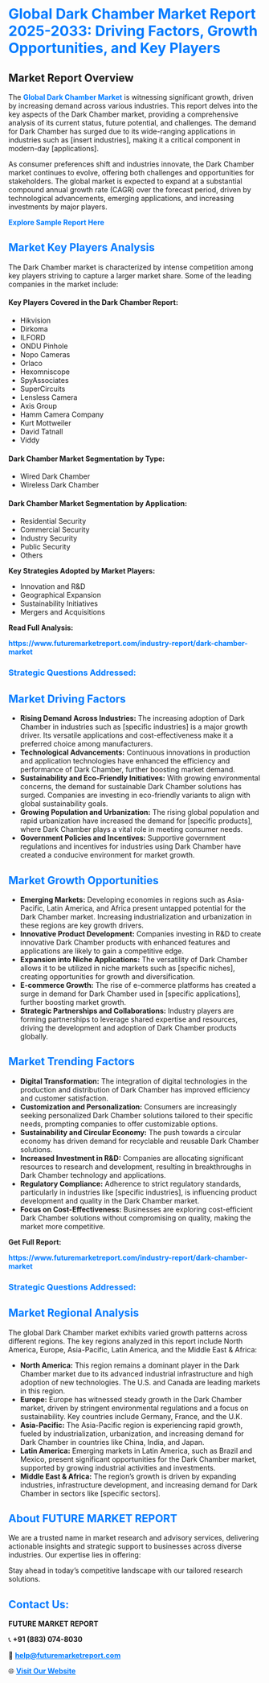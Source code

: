 <h1 style="color: #007BFF;">Global Dark Chamber Market Report 2025-2033: Driving Factors, Growth Opportunities, and Key Players</h1>

<section id="overview">
<h2>Market Report Overview</h2>
<p>The <a href="https://www.futuremarketreport.com/industry-report/dark-chamber-market" style="color: #007BFF; text-decoration: none;"><strong>Global Dark Chamber Market</strong></a> is witnessing significant growth, driven by increasing demand across various industries. This report delves into the key aspects of the Dark Chamber market, providing a comprehensive analysis of its current status, future potential, and challenges. The demand for Dark Chamber has surged due to its wide-ranging applications in industries such as [insert industries], making it a critical component in modern-day [applications].</p>
<p>As consumer preferences shift and industries innovate, the Dark Chamber market continues to evolve, offering both challenges and opportunities for stakeholders. The global market is expected to expand at a substantial compound annual growth rate (CAGR) over the forecast period, driven by technological advancements, emerging applications, and increasing investments by major players.</p>
</section>

<section id="overview">
<p><a href="https://www.futuremarketreport.com/request-sample/reportId=116065" style="color: #007BFF; text-decoration: none;"><strong>Explore Sample Report Here</strong></a></p>
</section>

<section id="key-players">
<h2 style="color: #007BFF;">Market Key Players Analysis</h2>
<p>The Dark Chamber market is characterized by intense competition among key players striving to capture a larger market share. Some of the leading companies in the market include:</p>
<h4>Key Players Covered in the Dark Chamber Report:</h4>
<ul><li>Hikvision</li><li>Dirkoma</li><li>ILFORD</li><li>ONDU Pinhole</li><li>Nopo Cameras</li><li>Orlaco</li><li>Hexomniscope</li><li>SpyAssociates</li><li>SuperCircuits</li><li>Lensless Camera</li><li>Axis Group</li><li>Hamm Camera Company</li><li>Kurt Mottweiler</li><li>David Tatnall</li><li>Viddy</li></ul>
<h4>Dark Chamber Market Segmentation by Type:</h4>
<ul><li>Wired Dark Chamber</li><li>Wireless Dark Chamber</li></ul>

<h4>Dark Chamber Market Segmentation by Application:</h4>
<ul><li>Residential Security</li><li>Commercial Security</li><li>Industry Security</li><li>Public Security</li><li>Others</li></ul>
<p><strong>Key Strategies Adopted by Market Players:</strong></p>
<ul>
<li>Innovation and R&D</li>
<li>Geographical Expansion</li>
<li>Sustainability Initiatives</li>
<li>Mergers and Acquisitions</li>
</ul>
</section>

<section>
<p><strong>Read Full Analysis: </strong></p><a href="https://www.futuremarketreport.com/industry-report/dark-chamber-market" style="color: #007BFF; text-decoration: none;"><strong>https://www.futuremarketreport.com/industry-report/dark-chamber-market</strong></a>
<h3 style="color: #007BFF;">Strategic Questions Addressed:</h3>
</section>

<section id="driving-factors">
<h2 style="color: #007BFF;">Market Driving Factors</h2>
<ul>
<li><strong>Rising Demand Across Industries:</strong> The increasing adoption of Dark Chamber in industries such as [specific industries] is a major growth driver. Its versatile applications and cost-effectiveness make it a preferred choice among manufacturers.</li>
<li><strong>Technological Advancements:</strong> Continuous innovations in production and application technologies have enhanced the efficiency and performance of Dark Chamber, further boosting market demand.</li>
<li><strong>Sustainability and Eco-Friendly Initiatives:</strong> With growing environmental concerns, the demand for sustainable Dark Chamber solutions has surged. Companies are investing in eco-friendly variants to align with global sustainability goals.</li>
<li><strong>Growing Population and Urbanization:</strong> The rising global population and rapid urbanization have increased the demand for [specific products], where Dark Chamber plays a vital role in meeting consumer needs.</li>
<li><strong>Government Policies and Incentives:</strong> Supportive government regulations and incentives for industries using Dark Chamber have created a conducive environment for market growth.</li>
</ul>
</section>

<section id="growth-opportunities">
<h2 style="color: #007BFF;">Market Growth Opportunities</h2>
<ul>
<li><strong>Emerging Markets:</strong> Developing economies in regions such as Asia-Pacific, Latin America, and Africa present untapped potential for the Dark Chamber market. Increasing industrialization and urbanization in these regions are key growth drivers.</li>
<li><strong>Innovative Product Development:</strong> Companies investing in R&D to create innovative Dark Chamber products with enhanced features and applications are likely to gain a competitive edge.</li>
<li><strong>Expansion into Niche Applications:</strong> The versatility of Dark Chamber allows it to be utilized in niche markets such as [specific niches], creating opportunities for growth and diversification.</li>
<li><strong>E-commerce Growth:</strong> The rise of e-commerce platforms has created a surge in demand for Dark Chamber used in [specific applications], further boosting market growth.</li>
<li><strong>Strategic Partnerships and Collaborations:</strong> Industry players are forming partnerships to leverage shared expertise and resources, driving the development and adoption of Dark Chamber products globally.</li>
</ul>
</section>

<section id="trending-factors">
<h2 style="color: #007BFF;">Market Trending Factors</h2>
<ul>
<li><strong>Digital Transformation:</strong> The integration of digital technologies in the production and distribution of Dark Chamber has improved efficiency and customer satisfaction.</li>
<li><strong>Customization and Personalization:</strong> Consumers are increasingly seeking personalized Dark Chamber solutions tailored to their specific needs, prompting companies to offer customizable options.</li>
<li><strong>Sustainability and Circular Economy:</strong> The push towards a circular economy has driven demand for recyclable and reusable Dark Chamber solutions.</li>
<li><strong>Increased Investment in R&D:</strong> Companies are allocating significant resources to research and development, resulting in breakthroughs in Dark Chamber technology and applications.</li>
<li><strong>Regulatory Compliance:</strong> Adherence to strict regulatory standards, particularly in industries like [specific industries], is influencing product development and quality in the Dark Chamber market.</li>
<li><strong>Focus on Cost-Effectiveness:</strong> Businesses are exploring cost-efficient Dark Chamber solutions without compromising on quality, making the market more competitive.</li>
</ul>
</section>

<section>
<p><strong>Get Full Report: </strong></p><a href="https://www.futuremarketreport.com/industry-report/dark-chamber-market" style="color: #007BFF; text-decoration: none;"><strong>https://www.futuremarketreport.com/industry-report/dark-chamber-market</strong></a>
<h3 style="color: #007BFF;">Strategic Questions Addressed:</h3>
</section>


<section id="regional-analysis">
<h2 style="color: #007BFF;">Market Regional Analysis</h2>
<p>The global Dark Chamber market exhibits varied growth patterns across different regions. The key regions analyzed in this report include North America, Europe, Asia-Pacific, Latin America, and the Middle East & Africa:</p>
<ul>
<li><strong>North America:</strong> This region remains a dominant player in the Dark Chamber market due to its advanced industrial infrastructure and high adoption of new technologies. The U.S. and Canada are leading markets in this region.</li>
<li><strong>Europe:</strong> Europe has witnessed steady growth in the Dark Chamber market, driven by stringent environmental regulations and a focus on sustainability. Key countries include Germany, France, and the U.K.</li>
<li><strong>Asia-Pacific:</strong> The Asia-Pacific region is experiencing rapid growth, fueled by industrialization, urbanization, and increasing demand for Dark Chamber in countries like China, India, and Japan.</li>
<li><strong>Latin America:</strong> Emerging markets in Latin America, such as Brazil and Mexico, present significant opportunities for the Dark Chamber market, supported by growing industrial activities and investments.</li>
<li><strong>Middle East & Africa:</strong> The region’s growth is driven by expanding industries, infrastructure development, and increasing demand for Dark Chamber in sectors like [specific sectors].</li>
</ul>
</section>

<footer>
<h2 style="color: #007BFF;">About FUTURE MARKET REPORT</h2>
<p>We are a trusted name in market research and advisory services, delivering actionable insights and strategic support to businesses across diverse industries. Our expertise lies in offering:</p>

<p>Stay ahead in today’s competitive landscape with our tailored research solutions.</p>

<h2 style="color: #007BFF;">Contact Us:</h2>
<p><strong>FUTURE MARKET REPORT</strong></p>
<p>📞 <strong>+91 (883) 074-8030</strong></p>
<p>📧 <strong><a href="mailto:help@futuremarketreport.com" style="color: #007BFF;">help@futuremarketreport.com</a></strong></p>
<p>🌐 <strong><a href="https://www.futuremarketreport.com/" style="color: #007BFF;">Visit Our Website</a></strong></p>
</footer>